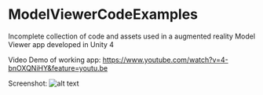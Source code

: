 # ModelViewerCodeExamples
Incomplete collection of code and assets used in a augmented reality Model Viewer app developed in Unity 4 

Video Demo of working app: 
https://www.youtube.com/watch?v=4-bnOXQNiHY&feature=youtu.be

Screenshot:
![alt text](http://i.imgur.com/JGf7EIX.jpg "Screenshot")
